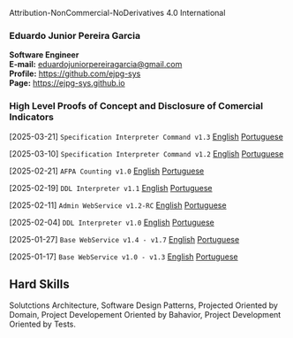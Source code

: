 Attribution-NonCommercial-NoDerivatives 4.0 International

### **Eduardo Junior Pereira Garcia**
**Software Engineer**  
**E-mail:** eduardojuniorpereiragarcia@gmail.com  
**Profile:** https://github.com/ejpg-sys  
**Page:** https://ejpg-sys.github.io  


### **High Level Proofs of Concept and Disclosure of Comercial Indicators**

[2025-03-21] `Specification Interpreter Command v1.3`
[English](https://github.com/ejpg-sys/ejpg-sys.github.io/blob/main/paper/spec-interpreter-cmd/v1_3/en-presentation-ejpg_ecosystem_spec_interpreter_cmd_v1_3-public.pdf)
[Portuguese](https://github.com/ejpg-sys/ejpg-sys.github.io/blob/main/paper/spec-interpreter-cmd/v1_3/pt-presentation-ejpg_ecosystem_spec_interpreter_cmd_v1_3-public.pdf)

[2025-03-10] `Specification Interpreter Command v1.2`
[English](https://github.com/ejpg-sys/ejpg-sys.github.io/blob/main/paper/spec-interpreter-cmd/v1_2/en-presentation-ejpg_ecosystem_spec_interpreter_cmd_v1_2-public.pdf)
[Portuguese](https://github.com/ejpg-sys/ejpg-sys.github.io/blob/main/paper/spec-interpreter-cmd/v1_2/pt-presentation-ejpg_ecosystem_spec_interpreter_cmd_v1_2-public.pdf)

[2025-02-21] `AFPA Counting v1.0`
[English](https://github.com/ejpg-sys/ejpg-sys.github.io/blob/main/paper/afpa-counting/v1_0/en-presentation-ejpg_ecosystem_afpa_counting-v1_0-public.pdf)
[Portuguese](https://github.com/ejpg-sys/ejpg-sys.github.io/blob/main/paper/afpa-counting/v1_0/pt-presentation-ejpg_ecosystem_afpa_counting-v1_0-public.pdf)

[2025-02-19] `DDL Interpreter v1.1`
[English](https://github.com/ejpg-sys/ejpg-sys.github.io/blob/main/paper/spec-interpreter-cmd/v1_1/en-presentation-ejpg_ecosystem_ddl_interpreter-v1_1-public.pdf)
[Portuguese](https://github.com/ejpg-sys/ejpg-sys.github.io/blob/main/paper/spec-interpreter-cmd/v1_1/pt-presentation-ejpg_ecosystem_ddl_interpreter-v1_1-public.pdf)

[2025-02-11] `Admin WebService v1.2-RC`
[English](https://github.com/ejpg-sys/ejpg-sys.github.io/blob/main/paper/admin-webservice/v1_2_RC/en-presentation-ejpg_ecosystem_admin_ws-v1_2_RC-public.pdf)
[Portuguese](https://github.com/ejpg-sys/ejpg-sys.github.io/blob/main/paper/admin-webservice/v1_2_RC/pt-presentation-ejpg_ecosystem_admin_ws-v1_2_RC-public.pdf)

[2025-02-04] `DDL Interpreter v1.0`
[English](https://github.com/ejpg-sys/ejpg-sys.github.io/blob/main/paper/spec-interpreter-cmd/v1_0/en-presentation-ejpg_ecosystem_ddl_interpreter-v1_0-public.pdf)
[Portuguese](https://github.com/ejpg-sys/ejpg-sys.github.io/blob/main/paper/spec-interpreter-cmd/v1_0/pt-presentation-ejpg_ecosystem_ddl_interpreter-v1_0-public.pdf)

[2025-01-27] `Base WebService v1.4 - v1.7`
[English](https://github.com/ejpg-sys/ejpg-sys.github.io/blob/main/paper/base-webservice/v1_7/en-presentation-ejpg_ecosystem_base_ws-v1_7-public.pdf)
[Portuguese](https://github.com/ejpg-sys/ejpg-sys.github.io/blob/main/paper/base-webservice/v1_7/pt-presentation-ejpg_ecosystem_base_ws-v1_7-public.pdf)

[2025-01-17] `Base WebService v1.0 - v1.3`
[English](https://github.com/ejpg-sys/ejpg-sys.github.io/blob/main/paper/base-webservice/v1_3/en-presentation-ejpg_ecosystem_base_ws-v1_3-public.pdf)
[Portuguese](https://github.com/ejpg-sys/ejpg-sys.github.io/blob/main/paper/base-webservice/v1_3/pt-presentation-ejpg_ecosystem_base_ws-v1_3-public.pdf)


## Hard Skills

Solutctions Architecture, Software Design Patterns, Projected Oriented
by Domain, Project Developement Oriented by Bahavior, Project
Development Oriented by Tests.
